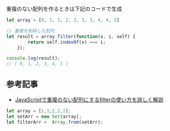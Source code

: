 重複のない配列を作るときは下記のコードで生成

```JavaScript
let array = [0, 1, 1, 2, 2, 3, 3, 4, 4, 5]

// 重複を削除した配列
let result = array.filter(function(x, i, self) {
        return self.indexOf(x) === i;
    });

console.log(result);
// [ 0, 1, 2, 3, 4, 5 ]
```

## 参考記事
- [JavaScriptで重複のない配列にするfilterの使い方を詳しく解説](https://www.suzu6.net/posts/95-js-duplication/)

```javascript
let array = [1,1,2,2,2];
let setArr = new Set(array);
let filterArr =  Array.from(setArr);
```